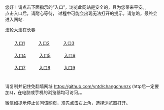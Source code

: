 您好！请点击下面指示的“入口”，浏览此网站是安全的，且为您带来平安。。 <br/>
点击入口后，请耐心等待， 过程中可能会出现无法打开的提示，请忽略，最终会进入网站. </br>

法轮大法在长春<br/>
<div style="padding:10px"><a style="margin:20px" target="_blank" href="https://d3l3pg5bpgbocj.cloudfront.net/2Qpsp?rhgbmyc" id="ccLink1" rel="nofollow">入口1</a> <a target="_blank" style="margin:20px" href="https://d3qvzuk5pc3o87.cloudfront.net/2Qpsp?mxxblfp" id="ccLink2" rel="nofollow">入口2</a> <a style="margin:20px" target="_blank" href="https://d3rr4z7h9qx0s1.cloudfront.net/2Qpsp?ncvyrrm" id="ccLink3" rel="nofollow">入口3</a></div>

<div style="padding:10px" ><a style="margin:20px" target="_blank" href="https://d3l3pg5bpgbocj.cloudfront.net/2Qpsp?rhgbmyc" id="ccLink4" rel="nofollow">入口4</a> <a style="margin:20px" href="https://d3qvzuk5pc3o87.cloudfront.net/2Qpsp?mxxblfp" target="_blank" id="ccLink5" rel="nofollow">入口5</a> <a style="margin:20px" href="https://d3rr4z7h9qx0s1.cloudfront.net/2Qpsp?ncvyrrm" target="_blank" id="ccLink6" rel="nofollow">入口6</a></div>

<div style="padding:10px"><a style="margin:20px" target="_blank" href="https://d3l3pg5bpgbocj.cloudfront.net/2Qpsp?rhgbmyc" id="ccLink7" rel="nofollow">入口7</a> <a style="margin:20px" href="https://d3qvzuk5pc3o87.cloudfront.net/2Qpsp?mxxblfp" target="_blank" id="ccLink8" rel="nofollow">入口8</a> <a style="margin:20px" target="_blank" href="https://d3rr4z7h9qx0s1.cloudfront.net/2Qpsp?ncvyrrm" id="ccLink9" rel="nofollow">入口9</a></div>

<br/>



请复制并记住免翻墙网址 https://github.com/yntd/changchunzx (http后一定要加s)，在电脑或手机的浏览器均可访问。。<br/>

微信如提示停止访问该网页，须先点击右上角，选择浏览器打开。
